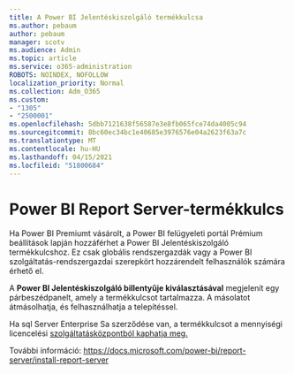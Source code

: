 ```yaml
---
title: A Power BI Jelentéskiszolgáló termékkulcsa
ms.author: pebaum
author: pebaum
manager: scotv
ms.audience: Admin
ms.topic: article
ms.service: o365-administration
ROBOTS: NOINDEX, NOFOLLOW
localization_priority: Normal
ms.collection: Adm_O365
ms.custom:
- "1305"
- "2500001"
ms.openlocfilehash: 5dbb7121638f56587e3e8fb065fce74da4005c94
ms.sourcegitcommit: 8bc60ec34bc1e40685e3976576e04a2623f63a7c
ms.translationtype: MT
ms.contentlocale: hu-HU
ms.lasthandoff: 04/15/2021
ms.locfileid: "51800684"
---
```

# <a name="power-bi-report-server-product-key"></a>Power BI Report Server-termékkulcs

Ha Power BI Premiumt vásárolt, a Power BI felügyeleti portál Prémium beállítások lapján hozzáférhet a Power BI Jelentéskiszolgáló termékkulcshoz.  Ez csak globális rendszergazdák vagy a Power BI szolgáltatás-rendszergazdai szerepkört hozzárendelt felhasználók számára érhető el.

A **Power BI Jelentéskiszolgáló billentyűje kiválasztásával** megjelenít egy párbeszédpanelt, amely a termékkulcsot tartalmazza. A másolatot átmásolhatja, és felhasználhatja a telepítéssel.

Ha sql Server Enterprise Sa szerződése van, a termékkulcsot a mennyiségi licencelési [szolgáltatásközpontból kaphatja meg.](https://www.microsoft.com/Licensing/servicecenter/)

További információ: https://docs.microsoft.com/power-bi/report-server/install-report-server
